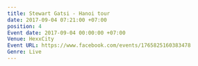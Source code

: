 ```yaml
---
title: Stewart Gatsi - Hanoi tour
date: 2017-09-04 07:21:00 +07:00
position: 4
Event date: 2017-09-04 00:00:00 +07:00
Venue: HexxCity
Event URL: https://www.facebook.com/events/1765825160383478
Genre: Live
---
```


